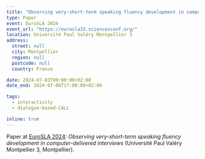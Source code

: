 ```yaml
---
title: "Observing very-short-term speaking fluency development in computer-delivered interviews"
type: Paper
event: EuroSLA 2024
event_url: "https://eurosla33.sciencesconf.org/"
location: Université Paul Valéry Montpellier 3
address:
  street: null
  city: Montpellier
  region: null
  postcode: null
  country: France

date: 2024-07-03T09:00:00+02:00
date_end: 2024-07-06T17:00:00+02:00

tags:
  - interactivity
  - dialogue-based-CALL

inline: true
---
```


Paper at [EuroSLA 2024](https://eurosla33.sciencesconf.org/): _Observing very-short-term speaking fluency development in computer-delivered interviews_ (Université Paul Valéry Montpellier 3, Montpellier).
